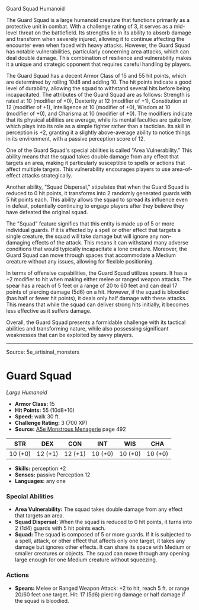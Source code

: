 <MonsterName/>Guard Squad</MonsterName>
<CreatureType/>Humanoid</CreatureType>

<summary>The Guard Squad is a large humanoid creature that functions primarily as a protective unit in combat. With a challenge rating of 3, it serves as a mid-level threat on the battlefield. Its strengths lie in its ability to absorb damage and transform when severely injured, allowing it to continue affecting the encounter even when faced with heavy attacks. However, the Guard Squad has notable vulnerabilities, particularly concerning area attacks, which can deal double damage. This combination of resilience and vulnerability makes it a unique and strategic opponent that requires careful handling by players.</summary>

<detail>

The Guard Squad has a decent Armor Class of 15 and 55 hit points, which are determined by rolling 10d8 and adding 10. The hit points indicate a good level of durability, allowing the squad to withstand several hits before being incapacitated. The attributes of the Guard Squad are as follows: Strength is rated at 10 (modifier of +0), Dexterity at 12 (modifier of +1), Constitution at 12 (modifier of +1), Intelligence at 10 (modifier of +0), Wisdom at 10 (modifier of +0), and Charisma at 10 (modifier of +0). The modifiers indicate that its physical abilities are average, while its mental faculties are quite low, which plays into its role as a simple fighter rather than a tactician. Its skill in perception is +2, granting it a slightly above-average ability to notice things in its environment, with a passive perception score of 12.

One of the Guard Squad's special abilities is called "Area Vulnerability." This ability means that the squad takes double damage from any effect that targets an area, making it particularly susceptible to spells or actions that affect multiple targets. This vulnerability encourages players to use area-of-effect attacks strategically. 

Another ability, "Squad Dispersal," stipulates that when the Guard Squad is reduced to 0 hit points, it transforms into 2 randomly generated guards with 5 hit points each. This ability allows the squad to spread its influence even in defeat, potentially continuing to engage players after they believe they have defeated the original squad.

The "Squad" feature signifies that this entity is made up of 5 or more individual guards. If it is affected by a spell or other effect that targets a single creature, the squad will take damage but will ignore any non-damaging effects of the attack. This means it can withstand many adverse conditions that would typically incapacitate a lone creature. Moreover, the Guard Squad can move through spaces that accommodate a Medium creature without any issues, allowing for flexible positioning.

In terms of offensive capabilities, the Guard Squad utilizes spears. It has a +2 modifier to hit when making either melee or ranged weapon attacks. The spear has a reach of 5 feet or a range of 20 to 60 feet and can deal 17 points of piercing damage (5d6) on a hit. However, if the squad is bloodied (has half or fewer hit points), it deals only half damage with these attacks. This means that while the squad can deliver strong hits initially, it becomes less effective as it suffers damage.

Overall, the Guard Squad presents a formidable challenge with its tactical abilities and transforming nature, while also possessing significant weaknesses that can be exploited by savvy players.</detail>



---

Source: 5e_artisinal_monsters

# Guard Squad

*Large* *Humanoid*

- **Armor Class:** 15
- **Hit Points:** 55 (10d8+10)
- **Speed:** walk 30 ft.
- **Challenge Rating:** 3 (700 XP)
- **Source:** [A5e Monstrous Menagerie](https://enpublishingrpg.com/products/level-up-monstrous-menagerie-a5e) page 492

| STR | DEX | CON | INT | WIS | CHA |
| --- | --- | --- | --- | --- | --- |
| 10 (+0) | 12 (+1) | 12 (+1) | 10 (+0) | 10 (+0) | 10 (+0) |

- **Skills:** perception +2
- **Senses:** passive Perception 12
- **Languages:** any one

### Special Abilities

- **Area Vulnerability:** The squad takes double damage from any effect that targets an area.
- **Squad Dispersal:** When the squad is reduced to 0 hit points, it turns into 2 (1d4) guards with 5 hit points each.
- **Squad:** The squad is composed of 5 or more guards. If it is subjected to a spell, attack, or other effect that affects only one target, it takes any damage but ignores other effects. It can share its space with Medium or smaller creatures or objects. The squad can move through any opening large enough for one Medium creature without squeezing.

### Actions

- **Spears:** Melee or Ranged Weapon Attack: +2 to hit, reach 5 ft. or range 20/60 feet  one target. Hit: 17 (5d6) piercing damage  or half damage if the squad is bloodied.




